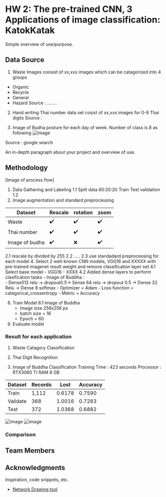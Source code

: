 # HW 2: The pre-trained CNN, 3 Applications of image classification: KatokKatak

Simple overview of use/purpose.

## Data Source
1. Waste Images consist of xx,xxx images which can be catagorized into 4 groups
- Organic
- Recycle
- General
- Hazard
Source : ........

2. Hand writing Thai number data set cosist of xx,xxx images for 0-9 Thai digits
Source : 

3. Image of Budha posture for each day of week. Number of class is 8 as following
![image](https://user-images.githubusercontent.com/11289173/195136123-ef90c34c-7e1d-45cf-a181-8313a237b2b4.png)

Source : google search

An in-depth paragraph about your project and overview of use.

## Methodology
[Image of process flow]
1. Data Gathering and Labeling 
  1.1 Split data 60:20:20  Train Test validation
  1.2 
3. Image augmentation and standard preprocessing


| Dataset        | Rescale           | rotation            | zoom               |
|----------------|-------------------|---------------------|--------------------|
| Waste          | :heavy_check_mark:|:heavy_check_mark:   |:heavy_check_mark:  |
| Thai number    | :heavy_check_mark:|:heavy_check_mark:   |:heavy_check_mark:  |
| Image of budha | :heavy_check_mark:| :x:                 |:heavy_check_mark:  |

  2.1 rescale by divided by 255
  2.2 .....
  2.3 use standadard preprocessing for each model
4. Select 2 well-known CNN models, VGG16 and XXXXX with pre-trained imagenet result weight and remove classification layer set
  4.1 Select base model
    - VGG16
    - XXXX
  4.2 Added dense layers to perform clasification tasks
    - Image of Buddha :  
       - Dense512 relu -> dropout0.5-> Sense 64 relu -> dropout 0.5 -> Dense 32  Relu -> Dense 8  softmax
       - Optimizer = Adam
       - Loss function = categorical_crossentropy
       - Metric = Accuracy
   
8. Train Model
  6.1 Image of Buddha
   - Image size 256x256 px
   - batch size = 16
   - Epoch = 60
9. Evaluate model

### Result for each application

1. Waste Catagory Classification

3. Thai Digit Recognition

4. Image of Buddha Classification
Training Time :  423 seconds
Processor : RTX3060 TI RAM 8 GB

  | Dataset  | Records |   Lost   | Accuracy |
  |----------|---------|----------|----------|
  | Train    |   1,112 |  0.6178  |  0.7590  |
  | Validate |     368 |  1.0016  |  0.7283  |
  | Test     |     372 |  1.0368  |  0.6882  |
  
![image](https://user-images.githubusercontent.com/11289173/195145837-adb87c46-a877-4435-b1be-b77645768871.png)
![image](https://user-images.githubusercontent.com/11289173/195145861-b8daeaab-0e47-4cd5-b38b-1e2bf205d839.png)




### Comparison



## Team Members




## Acknowledgments

Inspiration, code snippets, etc.
* [Network Drawing tool](https://alexlenail.me/NN-SVG/AlexNet.html)
